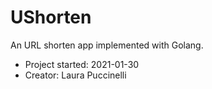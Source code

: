 # UShorten
An URL shorten app implemented with Golang.

- Project started: 2021-01-30
- Creator: Laura Puccinelli